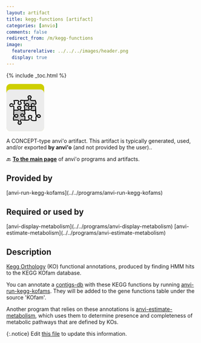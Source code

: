 ```yaml
---
layout: artifact
title: kegg-functions [artifact]
categories: [anvio]
comments: false
redirect_from: /m/kegg-functions
image:
  featurerelative: ../../../images/header.png
  display: true
---
```



{% include _toc.html %}


<img src="../../images/icons/CONCEPT.png" alt="CONCEPT" style="width:100px; border:none" />

A CONCEPT-type anvi'o artifact. This artifact is typically generated, used, and/or exported **by anvi'o** (and not provided by the user)..

🔙 **[To the main page](../../)** of anvi'o programs and artifacts.

## Provided by


<p style="text-align: left" markdown="1"><span class="artifact-p">[anvi-run-kegg-kofams](../../programs/anvi-run-kegg-kofams)</span></p>


## Required or used by


<p style="text-align: left" markdown="1"><span class="artifact-r">[anvi-display-metabolism](../../programs/anvi-display-metabolism)</span> <span class="artifact-r">[anvi-estimate-metabolism](../../programs/anvi-estimate-metabolism)</span></p>


## Description

[Kegg Orthology](https://www.genome.jp/kegg/ko.html) (KO) functional annotations, produced by finding HMM hits to the KEGG KOfam database.

You can annotate a <span class="artifact-n">[contigs-db](/software/anvio/help/main/artifacts/contigs-db)</span> with these KEGG functions by running <span class="artifact-p">[anvi-run-kegg-kofams](/software/anvio/help/main/programs/anvi-run-kegg-kofams)</span>. They will be added to the gene functions table under the source 'KOfam'.

Another program that relies on these annotations is <span class="artifact-p">[anvi-estimate-metabolism](/software/anvio/help/main/programs/anvi-estimate-metabolism)</span>, which uses them to determine presence and completeness of metabolic pathways that are defined by KOs.


{:.notice}
Edit [this file](https://github.com/merenlab/anvio/tree/master/anvio/docs/artifacts/kegg-functions.md) to update this information.

